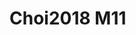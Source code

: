 # Choi2018 M11
<a name="material" />
<script type="application/ld+json">

  {
    "@context": "https://schema.org/",
    "@type": "ChemicalSubstance",
    "http://purl.org/dc/terms/conformsTo":
      {
        "@type": "CreativeWork",
        "@id": "https://bioschemas.org/profiles/ChemicalSubstance/0.4-RELEASE/"
      },
    "@id": "https://egonw.github.io/nanowiki/nanowiki522.html#material",
    "name": "Choi2018 M11",
    "sameAs: "http://127.0.0.1/mediawiki/index.php/Special:URIResolver/Choi2018_M11"
  }
</script>

